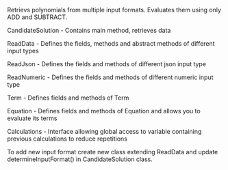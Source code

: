 Retrievs polynomials from multiple input formats.
Evaluates them using only ADD and SUBTRACT.

CandidateSolution - Contains main method, retrieves data

ReadData - Defines the fields, methods and abstract methods of different input types

ReadJson - Defines the fields and methods of different json input type

ReadNumeric - Defines the fields and methods of different numeric input type

Term - Defines fields and methods of Term

Equation - Defines fields and methods of Equation and allows you to evaluate its terms

Calculations - Interface allowing global access to variable containing previous calculations to reduce repetitions

To add new input format create new class extending ReadData and update determineInputFormat() in CandidateSolution class.




